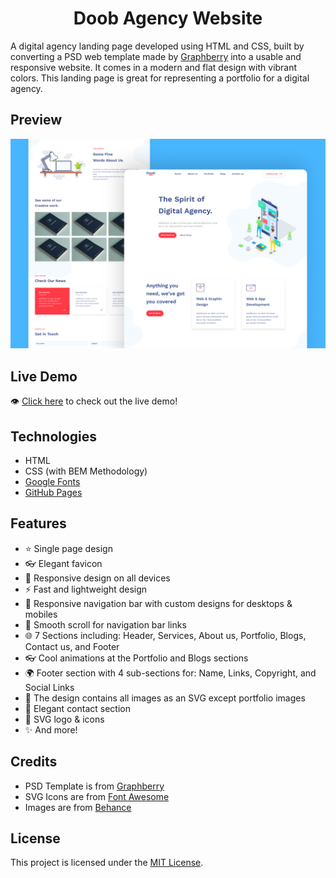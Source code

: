 <h1 align='center'>Doob Agency Website</h1>

A digital agency landing page developed using HTML and CSS, built by converting a PSD web template made by [Graphberry](https://www.graphberry.com/item/doob-simple-agency-psd-template) into a usable and responsive website. It comes in a modern and flat design with vibrant colors. This landing page is great for representing a portfolio for a digital agency.

## Preview
![design-view](./Images/preview.png)

## Live Demo
👁 [Click here](https://mohjarabahh.github.io/doob-website) to check out the live demo!

## Technologies
* HTML
* CSS (with BEM Methodology)
* [Google Fonts](https://fonts.google.com)
* [GitHub Pages](https://pages.github.com)

## Features
* ⭐ Single page design
* 👓 Elegant favicon
* 🤖 Responsive design on all devices
* ⚡ Fast and lightweight design
* 🍫 Responsive navigation bar with custom designs for desktops & mobiles
* 🌱 Smooth scroll for navigation bar links
* 🌐 7 Sections including: Header, Services, About us, Portfolio, Blogs, Contact us, and Footer
* 👓 Cool animations at the Portfolio and Blogs sections
* 🌍 Footer section with 4 sub-sections for: Name, Links, Copyright, and Social Links
* 🌌 The design contains all images as an SVG except portfolio images
* 🌚 Elegant contact section
* 🎨 SVG logo & icons
* ✨ And more!

## Credits
* PSD Template is from [Graphberry](https://www.graphberry.com)
* SVG Icons are from [Font Awesome](https://fontawesome.com)
* Images are from [Behance](https://www.behance.net)

## License
This project is licensed under the [MIT License](./LICENSE).
